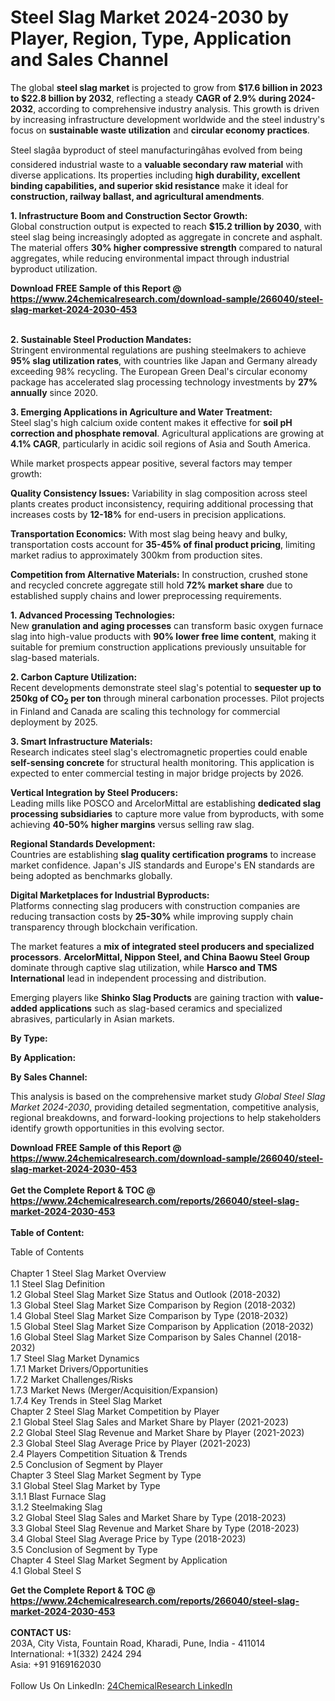 <h1>Steel Slag Market 2024-2030 by Player, Region, Type, Application and Sales Channel</h1><p>The global <strong>steel slag market</strong> is projected to grow from <strong>$17.6 billion in 2023 to $22.8 billion by 2032</strong>, reflecting a steady <strong>CAGR of 2.9% during 2024-2032</strong>, according to comprehensive industry analysis. This growth is driven by increasing infrastructure development worldwide and the steel industry's focus on <strong>sustainable waste utilization</strong> and <strong>circular economy practices</strong>.</p><p>Steel slagâa byproduct of steel manufacturingâhas evolved from being considered industrial waste to a <strong>valuable secondary raw material</strong> with diverse applications. Its properties including <strong>high durability, excellent binding capabilities, and superior skid resistance</strong> make it ideal for <strong>construction, railway ballast, and agricultural amendments</strong>.</p><p><strong>1. Infrastructure Boom and Construction Sector Growth:</strong><br>
Global construction output is expected to reach <strong>$15.2 trillion by 2030</strong>, with steel slag being increasingly adopted as aggregate in concrete and asphalt. The material offers <strong>30% higher compressive strength</strong> compared to natural aggregates, while reducing environmental impact through industrial byproduct utilization.</p><div><b>Download FREE Sample of this Report @ 
            <a href="https://www.24chemicalresearch.com/download-sample/266040/steel-slag-market-2024-2030-453">
            https://www.24chemicalresearch.com/download-sample/266040/steel-slag-market-2024-2030-453</a></b></div><br><p><strong>2. Sustainable Steel Production Mandates:</strong><br>
Stringent environmental regulations are pushing steelmakers to achieve <strong>95% slag utilization rates</strong>, with countries like Japan and Germany already exceeding 98% recycling. The European Green Deal's circular economy package has accelerated slag processing technology investments by <strong>27% annually</strong> since 2020.</p><p><strong>3. Emerging Applications in Agriculture and Water Treatment:</strong><br>
Steel slag's high calcium oxide content makes it effective for <strong>soil pH correction and phosphate removal</strong>. Agricultural applications are growing at <strong>4.1% CAGR</strong>, particularly in acidic soil regions of Asia and South America.</p><p>While market prospects appear positive, several factors may temper growth:</p><p><strong>Quality Consistency Issues:</strong> Variability in slag composition across steel plants creates product inconsistency, requiring additional processing that increases costs by <strong>12-18%</strong> for end-users in precision applications.</p><p><strong>Transportation Economics:</strong> With most slag being heavy and bulky, transportation costs account for <strong>35-45% of final product pricing</strong>, limiting market radius to approximately 300km from production sites.</p><p><strong>Competition from Alternative Materials:</strong> In construction, crushed stone and recycled concrete aggregate still hold <strong>72% market share</strong> due to established supply chains and lower preprocessing requirements.</p><p><strong>1. Advanced Processing Technologies:</strong><br>
New <strong>granulation and aging processes</strong> can transform basic oxygen furnace slag into high-value products with <strong>90% lower free lime content</strong>, making it suitable for premium construction applications previously unsuitable for slag-based materials.</p><p><strong>2. Carbon Capture Utilization:</strong><br>
Recent developments demonstrate steel slag's potential to <strong>sequester up to 250kg of CO<sub>2</sub> per ton</strong> through mineral carbonation processes. Pilot projects in Finland and Canada are scaling this technology for commercial deployment by 2025.</p><p><strong>3. Smart Infrastructure Materials:</strong><br>
Research indicates steel slag's electromagnetic properties could enable <strong>self-sensing concrete</strong> for structural health monitoring. This application is expected to enter commercial testing in major bridge projects by 2026.</p><p><strong>Vertical Integration by Steel Producers:</strong><br>
	Leading mills like POSCO and ArcelorMittal are establishing <strong>dedicated slag processing subsidiaries</strong> to capture more value from byproducts, with some achieving <strong>40-50% higher margins</strong> versus selling raw slag.</p><p><strong>Regional Standards Development:</strong><br>
	Countries are establishing <strong>slag quality certification programs</strong> to increase market confidence. Japan's JIS standards and Europe's EN standards are being adopted as benchmarks globally.</p><p><strong>Digital Marketplaces for Industrial Byproducts:</strong><br>
	Platforms connecting slag producers with construction companies are reducing transaction costs by <strong>25-30%</strong> while improving supply chain transparency through blockchain verification.</p><p>The market features a <strong>mix of integrated steel producers and specialized processors</strong>. <strong>ArcelorMittal, Nippon Steel, and China Baowu Steel Group</strong> dominate through captive slag utilization, while <strong>Harsco and TMS International</strong> lead in independent processing and distribution.</p><p>Emerging players like <strong>Shinko Slag Products</strong> are gaining traction with <strong>value-added applications</strong> such as slag-based ceramics and specialized abrasives, particularly in Asian markets.</p><p><strong>By Type:</strong></p><p><strong>By Application:</strong></p><p><strong>By Sales Channel:</strong></p><p>This analysis is based on the comprehensive market study <em>Global Steel Slag Market 2024-2030</em>, providing detailed segmentation, competitive analysis, regional breakdowns, and forward-looking projections to help stakeholders identify growth opportunities in this evolving sector.</p><div><b>Download FREE Sample of this Report @ 
            <a href="https://www.24chemicalresearch.com/download-sample/266040/steel-slag-market-2024-2030-453">
            https://www.24chemicalresearch.com/download-sample/266040/steel-slag-market-2024-2030-453</a></b></div><br><div><b>Get the Complete Report & TOC @ 
            <a href="https://www.24chemicalresearch.com/reports/266040/steel-slag-market-2024-2030-453">
            https://www.24chemicalresearch.com/reports/266040/steel-slag-market-2024-2030-453</a></b></div><br>
            <b>Table of Content:</b><p>Table of Contents<br />
<br />
Chapter 1 Steel Slag Market Overview<br />
    1.1 Steel Slag Definition<br />
    1.2 Global Steel Slag Market Size Status and Outlook (2018-2032)<br />
    1.3 Global Steel Slag Market Size Comparison by Region (2018-2032)<br />
    1.4 Global Steel Slag Market Size Comparison by Type (2018-2032)<br />
    1.5 Global Steel Slag Market Size Comparison by Application (2018-2032)<br />
    1.6 Global Steel Slag Market Size Comparison by Sales Channel (2018-2032)<br />
    1.7 Steel Slag Market Dynamics<br />
        1.7.1 Market Drivers/Opportunities<br />
        1.7.2 Market Challenges/Risks<br />
        1.7.3 Market News (Merger/Acquisition/Expansion)<br />
        1.7.4 Key Trends in Steel Slag Market<br />
Chapter 2 Steel Slag Market Competition by Player<br />
    2.1 Global Steel Slag Sales and Market Share by Player (2021-2023)<br />
    2.2 Global Steel Slag Revenue and Market Share by Player (2021-2023)<br />
    2.3 Global Steel Slag Average Price by Player (2021-2023)<br />
    2.4 Players Competition Situation & Trends<br />
    2.5 Conclusion of Segment by Player<br />
Chapter 3 Steel Slag Market Segment by Type<br />
    3.1 Global Steel Slag Market by Type<br />
        3.1.1 Blast Furnace Slag<br />
        3.1.2 Steelmaking Slag<br />
    3.2 Global Steel Slag Sales and Market Share by Type (2018-2023)<br />
    3.3 Global Steel Slag Revenue and Market Share by Type (2018-2023)<br />
    3.4 Global Steel Slag Average Price by Type (2018-2023)<br />
    3.5 Conclusion of Segment by Type<br />
Chapter 4 Steel Slag Market Segment by Application<br />
    4.1 Global Steel S</p><div><b>Get the Complete Report & TOC @ 
            <a href="https://www.24chemicalresearch.com/reports/266040/steel-slag-market-2024-2030-453">
            https://www.24chemicalresearch.com/reports/266040/steel-slag-market-2024-2030-453</a></b></div><br><b>CONTACT US:</b><br>
            203A, City Vista, Fountain Road, Kharadi, Pune, India - 411014<br>
            International: +1(332) 2424 294<br>
            Asia: +91 9169162030 <br><br>
            Follow Us On LinkedIn: <a href="https://www.linkedin.com/company/24chemicalresearch/">24ChemicalResearch LinkedIn</a>